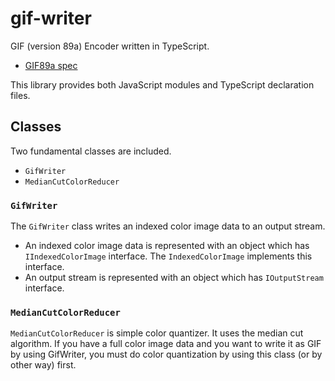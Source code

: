 gif-writer
====================

GIF (version 89a) Encoder written in TypeScript.

* [GIF89a spec](http://www.w3.org/Graphics/GIF/spec-gif89a.txt)

This library provides both JavaScript modules and TypeScript declaration files.

## Classes

Two fundamental classes are included.

* `GifWriter`
* `MedianCutColorReducer`

### `GifWriter`

The `GifWriter` class writes an indexed color image data to an output stream.

* An indexed color image data is represented with an object which has `IIndexedColorImage` interface.
  The `IndexedColorImage` implements this interface.
* An output stream is represented with an object which has `IOutputStream` interface.

### `MedianCutColorReducer`

`MedianCutColorReducer` is simple color quantizer.
It uses the median cut algorithm.
If you have a full color image data and you want to write it as GIF by using GifWriter,
you must do color quantization by using this class (or by other way) first.
